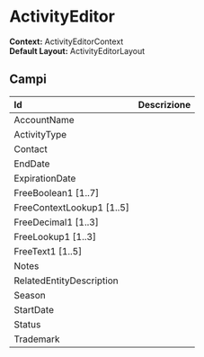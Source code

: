 # ActivityEditor

  
 **Context:** ActivityEditorContext   
 **Default Layout:** ActivityEditorLayout

## Campi

| Id | Descrizione |
| :--- | :--- |
| AccountName |  |
| ActivityType |  |
| Contact |  |
| EndDate |  |
| ExpirationDate |  |
| FreeBoolean1 \[1..7\] |  |
| FreeContextLookup1 \[1..5\] |  |
| FreeDecimal1 \[1..3\] |  |
| FreeLookup1 \[1..3\] |  |
| FreeText1 \[1..5\] |  |
| Notes |  |
| RelatedEntityDescription |  |
| Season |  |
| StartDate |  |
| Status |  |
| Trademark |  |

